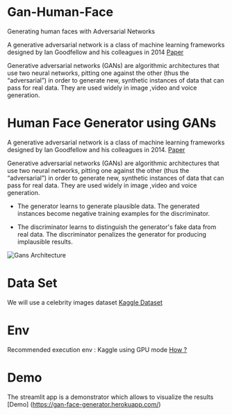 # Gan-Human-Face
Generating human faces with Adversarial Networks


A generative adversarial network is a class of machine learning frameworks designed by Ian Goodfellow and his colleagues in 2014  [Paper](https://papers.nips.cc/paper/2014/file/5ca3e9b122f61f8f06494c97b1afccf3-Paper.pdf)


Generative adversarial networks (GANs) are algorithmic architectures that use two neural networks, pitting one against the other (thus the “adversarial”) in order to generate new, synthetic instances of data that can pass for real data. They are used widely in image ,video  and voice generation.
# Human Face Generator using GANs

A generative adversarial network is a class of machine learning frameworks designed by Ian Goodfellow and his colleagues in 2014.
[Paper](https://papers.nips.cc/paper/2014/file/5ca3e9b122f61f8f06494c97b1afccf3-Paper.pdf)

Generative adversarial networks (GANs) are algorithmic architectures that use two neural networks, pitting one against the other (thus the “adversarial”) in order to generate new, synthetic instances of data that can pass for real data. They are used widely in image ,video  and voice generation.

* The generator learns to generate plausible data. The generated instances become negative training examples for the discriminator.

* The discriminator learns to distinguish the generator's fake data from real data. The discriminator penalizes the generator for producing implausible results.

![Gans Architecture](https://miro.medium.com/max/3286/1*Pvn9wuntqx3UMsNGS-FAvg.png)


# Data Set

We will use a celebrity images dataset [Kaggle Dataset](https://www.kaggle.com/jessicali9530/celeba-dataset)

# Env

Recommended execution env : Kaggle using GPU mode  [How ?](https://www.kaggle.com/dansbecker/running-kaggle-kernels-with-a-gpu)



# Demo

The streamlit app is a demonstrator which allows to visualize the results [Demo] (https://gan-face-generator.herokuapp.com/)
